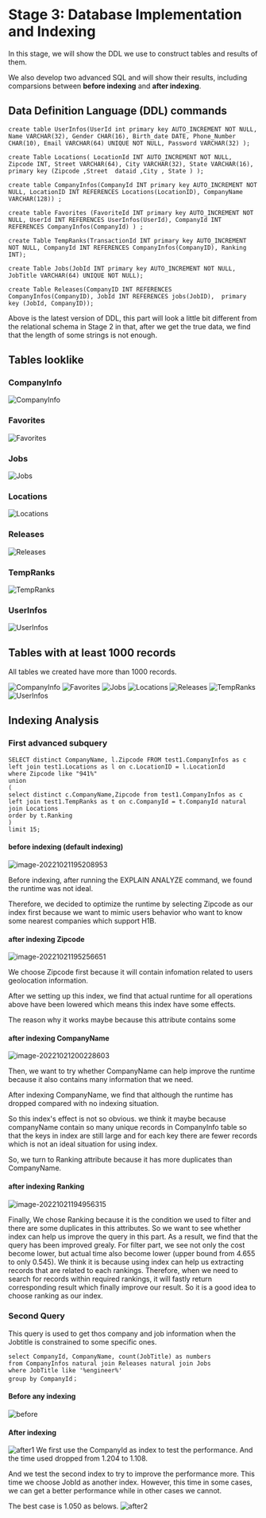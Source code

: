 # Stage 3: Database Implementation and Indexing
In this stage, we will show the DDL we use to construct tables and results of them.

We also develop two advanced SQL and will show their results, including comparsions between **before indexing** and **after indexing**.

## Data Definition Language (DDL) commands

~~~
create table UserInfos(UserId int primary key AUTO_INCREMENT NOT NULL, Name VARCHAR(32), Gender CHAR(16), Birth_date DATE, Phone_Number CHAR(10), Email VARCHAR(64) UNIQUE NOT NULL, Password VARCHAR(32) );

create Table Locations( LocationId INT AUTO_INCREMENT NOT NULL, Zipcode INT, Street VARCHAR(64), City VARCHAR(32), State VARCHAR(16), primary key (Zipcode ,Street  dataid ,City , State ) );

create table CompanyInfos(CompanyId INT primary key AUTO_INCREMENT NOT NULL, LocationID INT REFERENCES Locations(LocationID), CompanyName VARCHAR(128)) ;

create table Favorites (FavoriteId INT primary key AUTO_INCREMENT NOT NULL, UserId INT REFERENCES UserInfos(UserId), CompanyId INT REFERENCES CompanyInfos(CompanyId) ) ;

create Table TempRanks(TransactionId INT primary key AUTO_INCREMENT NOT NULL, CompanyId INT REFERENCES CompanyInfos(CompanyID), Ranking INT);

create Table Jobs(JobId INT primary key AUTO_INCREMENT NOT NULL, JobTitle VARCHAR(64) UNIQUE NOT NULL);

create Table Releases(CompanyID INT REFERENCES CompanyInfos(CompanyID), JobId INT REFERENCES jobs(JobID),  primary key (JobId, CompanyID));
~~~
Above is the latest version of DDL, this part will look a little bit different from the relational schema in Stage 2 in that, after we get the true data, we find that the length of some strings is not enough.

## Tables looklike
### CompanyInfo
![CompanyInfo](https://github.com/cs411-alawini/fa22-cs411-A-team016-spongebob/blob/main/doc/images/show_company.png)
### Favorites
![Favorites](https://github.com/cs411-alawini/fa22-cs411-A-team016-spongebob/blob/main/doc/images/show_favorites.png)
### Jobs
![Jobs](https://github.com/cs411-alawini/fa22-cs411-A-team016-spongebob/blob/main/doc/images/show_jobs.png)
### Locations
![Locations](https://github.com/cs411-alawini/fa22-cs411-A-team016-spongebob/blob/main/doc/images/show_locations.png)
### Releases
![Releases](https://github.com/cs411-alawini/fa22-cs411-A-team016-spongebob/blob/main/doc/images/show_releases.png)
### TempRanks
![TempRanks](https://github.com/cs411-alawini/fa22-cs411-A-team016-spongebob/blob/main/doc/images/show_tempranks.png)
### UserInfos
![UserInfos](https://github.com/cs411-alawini/fa22-cs411-A-team016-spongebob/blob/main/doc/images/show_userinfos.png)
## Tables with at least 1000 records
All tables we created have more than 1000 records.

![CompanyInfo](https://github.com/cs411-alawini/fa22-cs411-A-team016-spongebob/blob/main/doc/images/num_company.png)
![Favorites](https://github.com/cs411-alawini/fa22-cs411-A-team016-spongebob/blob/main/doc/images/num_favorites.png)
![Jobs](https://github.com/cs411-alawini/fa22-cs411-A-team016-spongebob/blob/main/doc/images/num_jobs.png)
![Locations](https://github.com/cs411-alawini/fa22-cs411-A-team016-spongebob/blob/main/doc/images/num_locations.png)
![Releases](https://github.com/cs411-alawini/fa22-cs411-A-team016-spongebob/blob/main/doc/images/num_releases.png)
![TempRanks](https://github.com/cs411-alawini/fa22-cs411-A-team016-spongebob/blob/main/doc/images/num_tempranks.png)
![UserInfos](https://github.com/cs411-alawini/fa22-cs411-A-team016-spongebob/blob/main/doc/images/num_userinfos.png)

## Indexing Analysis
### First  advanced subquery
~~~
SELECT distinct CompanyName, l.Zipcode FROM test1.CompanyInfos as c 
left join test1.Locations as l on c.LocationID = l.LocationId
where Zipcode like "941%"
union 
(
select distinct c.CompanyName,Zipcode from test1.CompanyInfos as c 
left join test1.TempRanks as t on c.CompanyId = t.CompanyId natural join Locations
order by t.Ranking
)
limit 15;
~~~
####  before indexing (default indexing)

![image-20221021195208953](C:\Users\HW\AppData\Roaming\Typora\typora-user-images\image-20221021195208953.png)

Before indexing, after running the EXPLAIN ANALYZE command, we found the runtime was not ideal.

Therefore, we decided to optimize the runtime by selecting Zipcode as our index first because we want to mimic users behavior who want to know some nearest companies which support H1B.



#### after indexing Zipcode

![image-20221021195256651](C:\Users\HW\AppData\Roaming\Typora\typora-user-images\image-20221021195256651.png)

We choose Zipcode first because it will contain infomation related to users geolocation information.

After we setting up this index, we find that actual runtime for all operations above have been lowered which means this index have some effects. 

The reason why it works maybe because this attribute contains some 



#### after indexing CompanyName 

![image-20221021200228603](C:\Users\HW\AppData\Roaming\Typora\typora-user-images\image-20221021200228603.png)

Then, we want to try whether CompanyName can help improve the runtime because it also contains many information that we need. 

After indexing CompanyName, we find that although the runtime has dropped compared with no indexing situation.

So this index's effect is not so obvious. we think it maybe because companyName contain so many unique records in CompanyInfo table so that the keys in index are still large and for each key there are fewer records which is not an ideal situation for using index. 

So, we turn to Ranking attribute because it has more duplicates than CompanyName.



#### after indexing Ranking 

![image-20221021194956315](C:\Users\HW\AppData\Roaming\Typora\typora-user-images\image-20221021194956315.png)

Finally, We chose Ranking because it is the condition we used to filter and there are some duplicates in this attributes. So we want to see whether index can help us improve the query in this part. As a result, we find that the query has been improved grealy. For filter part, we see not only the cost become lower, but actual time also become lower (upper bound from 4.655 to only 0.545). We think it is because using index can help us extracting records that are related to each rankings. Therefore, when we need to search for records within required rankings, it will fastly return corresponding result which finally improve our result. So it is a good idea to choose ranking as our index.

### Second Query
This query is used to get thos company and job information when the Jobtitle is constrained to some specific ones.
~~~
select CompanyId, CompanyName, count(JobTitle) as numbers
from CompanyInfos natural join Releases natural join Jobs
where JobTitle like '%engineer%'
group by CompanyId；
~~~

#### Before any indexing
![before](https://github.com/cs411-alawini/fa22-cs411-A-team016-spongebob/blob/main/doc/images/2ndbeforeindex.png)
#### After indexing
![after1](https://github.com/cs411-alawini/fa22-cs411-A-team016-spongebob/blob/main/doc/images/2ndafter1index.png)
We first use the CompanyId as index to test the performance. And the time used dropped from 1.204 to 1.108.

And we test the second index to try to improve the performance more. This time we choose JobId as another index. However, this time in some cases, we can get a better performance while in other cases we cannot.

The best case is 1.050 as belows.
![after2](https://github.com/cs411-alawini/fa22-cs411-A-team016-spongebob/blob/main/doc/images/2ndafter2index.png)
